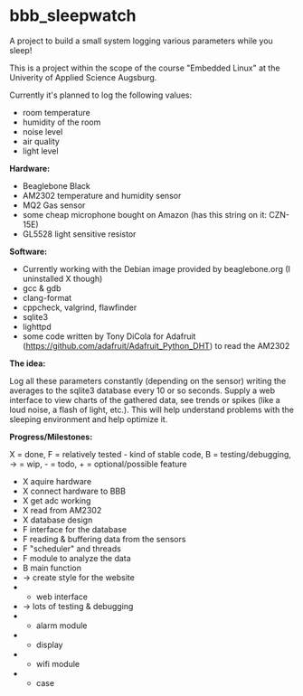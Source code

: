 # bbb_sleepwatch

A project to build a small system logging various parameters while you sleep!

This is a project within the scope of the course "Embedded Linux" at the Univerity of Applied Science Augsburg.

Currently it's planned to log the following values:

 - room temperature
 - humidity of the room
 - noise level
 - air quality
 - light level

**Hardware:**

 - Beaglebone Black
 - AM2302 temperature and humidity sensor
 - MQ2 Gas sensor
 - some cheap microphone bought on Amazon (has this string on it: CZN-15E)
 - GL5528 light sensitive resistor
 
**Software:**

 - Currently working with the Debian image provided by beaglebone.org (I uninstalled X though)
 - gcc & gdb
 - clang-format
 - cppcheck, valgrind, flawfinder
 - sqlite3
 - lighttpd
 - some code written by Tony DiCola for Adafruit (https://github.com/adafruit/Adafruit_Python_DHT)
   to read the AM2302

**The idea:**

Log all these parameters constantly (depending on the sensor) writing the averages to the sqlite3 database every 10 or so seconds.
Supply a web interface to view charts of the gathered data, see trends or spikes (like a loud noise, a flash of light, etc.).
This will help understand problems with the sleeping environment and help optimize it.

**Progress/Milestones:**

X = done, F = relatively tested - kind of stable code, B = testing/debugging, -> = wip, - = todo, + = optional/possible feature

 - X  aquire hardware
 - X  connect hardware to BBB
 - X  get adc working
 - X  read from AM2302
 - X  database design
 - F  interface for the database
 - F  reading & buffering data from the sensors
 - F  "scheduler" and threads
 - F  module to analyze the data
 - B  main function
 - -> create style for the website
 - -  web interface
 - -> lots of testing & debugging
 - +  alarm module
 - +  display
 - +  wifi module
 - +  case
